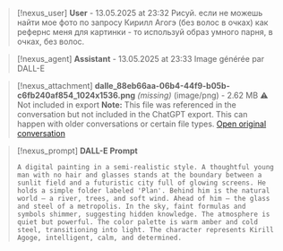 >[!nexus_user] **User** - 13.05.2025 at 23:32
> Рисуй. если не можешь найти мое фото по запросу Кирилл Агогэ (без волос в очках) как рефернс меня для картинки - то используй образ умного парня, в очках, без волос.
<!-- UID: 69e748de-a229-42b5-bc37-8cf153dc682a -->




>[!nexus_agent] **Assistant** - 13.05.2025 at 23:33
> Image générée par DALL-E

>[!nexus_attachment] **dalle_88eb66aa-06b4-44f9-b05b-c6fb240af854_1024x1536.png** *(missing)* (image/png) - 2.62 MB
> ⚠️ Not included in export
> **Note:** This file was referenced in the conversation but not included in the ChatGPT export. This can happen with older conversations or certain file types.
> [Open original conversation](https://chatgpt.com/)

>[!nexus_prompt] **DALL-E Prompt**
> ```
> A digital painting in a semi-realistic style. A thoughtful young man with no hair and glasses stands at the boundary between a sunlit field and a futuristic city full of glowing screens. He holds a simple folder labeled 'Plan'. Behind him is the natural world – a river, trees, and soft wind. Ahead of him – the glass and steel of a metropolis. In the sky, faint formulas and symbols shimmer, suggesting hidden knowledge. The atmosphere is quiet but powerful. The color palette is warm amber and cold steel, transitioning into light. The character represents Kirill Agoge, intelligent, calm, and determined.
> ```
<!-- UID: c0737c91-c4d2-47a6-a037-e00276f0a72b -->